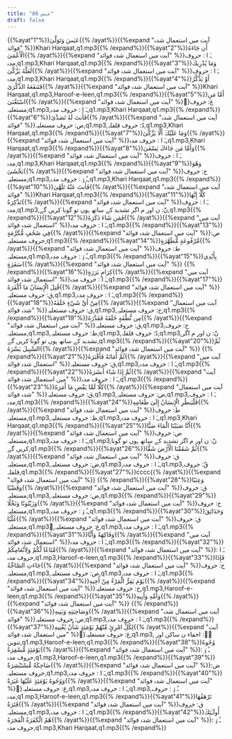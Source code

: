 ```yaml
---
title: "80 عبس"
draft: false
---
```

 {{%ayat"1"%}}عَبَسَ وَتَوَلَّىٰ{{% /ayat%}}{{%expand "آیت میں استعمال شدہ فوائد" %}}Khari Harqaat,q1.mp3{{% /expand%}}{{%ayat"2"%}}أَن جَاءَهُ الْأَعْمَىٰ{{% /ayat%}}{{%expand "آیت میں استعمال شدہ فوائد" %}}ـَ ا :  حروف مدہ,q1.mp3,Khari Harqaat,q1.mp3{{% /expand%}}{{%ayat"3"%}}وَمَا يُدْرِيكَ لَعَلَّهُ يَزَّكَّىٰ{{% /ayat%}}{{%expand "آیت میں استعمال شدہ فوائد" %}}ـَ ا :  حروف مدہ,q1.mp3,Khari Harqaat,q1.mp3{{% /expand%}}{{%ayat"4"%}}أَوْ يَذَّكَّرُ فَتَنفَعَهُ الذِّكْرَىٰ{{% /ayat%}}{{%expand "آیت میں استعمال شدہ فوائد" %}}Khari Harqaat,q1.mp3,Haroof-e-leen,q1.mp3{{% /expand%}}{{%ayat"5"%}}أَمَّا مَنِ اسْتَغْنَىٰ{{% /ayat%}}{{%expand "آیت میں استعمال شدہ فوائد" %}}ُغ: حروف مستعلیہ,q1.mp3,ـَ ا :  حروف مدہ,q1.mp3,Khari Harqaat,q1.mp3{{% /expand%}}{{%ayat"6"%}}فَأَنتَ لَهُ تَصَدَّىٰ{{% /ayat%}}{{%expand "آیت میں استعمال شدہ فوائد" %}}ص: حروف مستعلیہ,q1.mp3,دّ: حروف قلقلہ,q1.mp3,Khari Harqaat,q1.mp3{{% /expand%}}{{%ayat"7"%}}وَمَا عَلَيْكَ أَلَّا يَزَّكَّىٰ{{% /ayat%}}{{%expand "آیت میں استعمال شدہ فوائد" %}}ـَ ا :  حروف مدہ,q1.mp3,Khari Harqaat,q1.mp3{{% /expand%}}{{%ayat"8"%}}وَأَمَّا مَن جَاءَكَ يَسْعَىٰ{{% /ayat%}}{{%expand "آیت میں استعمال شدہ فوائد" %}}ـَ ا :  حروف مدہ,q1.mp3,Khari Harqaat,q1.mp3{{% /expand%}}{{%ayat"9"%}}وَهُوَ يَخْشَىٰ{{% /ayat%}}{{%expand "آیت میں استعمال شدہ فوائد" %}}خ: حروف مستعلیہ,q1.mp3,ـُ و٘ :  حروف مدہ,q1.mp3,Khari Harqaat,q1.mp3{{% /expand%}}{{%ayat"10"%}}فَأَنتَ عَنْهُ تَلَهَّىٰ{{% /ayat%}}{{%expand "آیت میں استعمال شدہ فوائد" %}}Khari Harqaat,q1.mp3{{% /expand%}}{{%ayat"11"%}}كَلَّا إِنَّهَا تَذْكِرَةٌ{{% /ayat%}}{{%expand "آیت میں استعمال شدہ فوائد" %}}ـَ ا :  حروف مدہ,q1.mp3,نّ: ن اور م اگر تشدید کے ساتھ ہوں تو گونا کریں گے,q1.mp3{{% /expand%}}{{%ayat"12"%}}فَمَن شَاءَ ذَكَرَهُ{{% /ayat%}}{{%expand "آیت میں استعمال شدہ فوائد" %}}ـَ ا :  حروف مدہ,q1.mp3{{% /expand%}}{{%ayat"13"%}}فِي صُحُفٍ مُّكَرَّمَةٍ{{% /ayat%}}{{%expand "آیت میں استعمال شدہ فوائد" %}}ص: حروف مستعلیہ,q1.mp3{{% /expand%}}{{%ayat"14"%}}مَّرْفُوعَةٍ مُّطَهَّرَةٍ{{% /ayat%}}{{%expand "آیت میں استعمال شدہ فوائد" %}}ط: حروف مستعلیہ,q1.mp3,ـُ و٘ :  حروف مدہ,q1.mp3{{% /expand%}}{{%ayat"15"%}}بِأَيْدِي سَفَرَةٍ{{% /ayat%}}{{%expand "آیت میں استعمال شدہ فوائد" %}} {{% /expand%}}{{%ayat"16"%}}كِرَامٍ بَرَرَةٍ{{% /ayat%}}{{%expand "آیت میں استعمال شدہ فوائد" %}}ـَ ا :  حروف مدہ,q1.mp3{{% /expand%}}{{%ayat"17"%}}قُتِلَ الْإِنسَانُ مَا أَكْفَرَهُ{{% /ayat%}}{{%expand "آیت میں استعمال شدہ فوائد" %}}ق: حروف مستعلیہ,q1.mp3,ـَ ا :  حروف مدہ,q1.mp3{{% /expand%}}{{%ayat"18"%}}مِنْ أَيِّ شَيْءٍ خَلَقَهُ{{% /ayat%}}{{%expand "آیت میں استعمال شدہ فوائد" %}}ق: حروف مستعلیہ,q1.mp3,خ: حروف مستعلیہ,q1.mp3{{% /expand%}}{{%ayat"19"%}}مِن نُّطْفَةٍ خَلَقَهُ فَقَدَّرَهُ{{% /ayat%}}{{%expand "آیت میں استعمال شدہ فوائد" %}}ق: حروف مستعلیہ,q1.mp3,خ: حروف مستعلیہ,q1.mp3,ط: حروف مستعلیہ,q1.mp3,دّ: حروف قلقلہ,q1.mp3,نّ: ن اور م اگر تشدید کے ساتھ ہوں تو گونا کریں گے,q1.mp3{{% /expand%}}{{%ayat"20"%}}ثُمَّ السَّبِيلَ يَسَّرَهُ{{% /ayat%}}{{%expand "آیت میں استعمال شدہ فوائد" %}} {{% /expand%}}{{%ayat"21"%}}ثُمَّ أَمَاتَهُ فَأَقْبَرَهُ{{% /ayat%}}{{%expand "آیت میں استعمال شدہ فوائد" %}}ق: حروف مستعلیہ,q1.mp3,ـَ ا :  حروف مدہ,q1.mp3{{% /expand%}}{{%ayat"22"%}}ثُمَّ إِذَا شَاءَ أَنشَرَهُ{{% /ayat%}}{{%expand "آیت میں استعمال شدہ فوائد" %}}ـَ ا :  حروف مدہ,q1.mp3{{% /expand%}}{{%ayat"23"%}}كَلَّا لَمَّا يَقْضِ مَا أَمَرَهُ{{% /ayat%}}{{%expand "آیت میں استعمال شدہ فوائد" %}}ق: حروف مستعلیہ,q1.mp3,ض: حروف مستعلیہ,q1.mp3,ـَ ا :  حروف مدہ,q1.mp3{{% /expand%}}{{%ayat"24"%}}فَلْيَنظُرِ الْإِنسَانُ إِلَىٰ طَعَامِهِ{{% /ayat%}}{{%expand "آیت میں استعمال شدہ فوائد" %}}ط: حروف مستعلیہ,q1.mp3,ظ: حروف مستعلیہ,q1.mp3,ـَ ا :  حروف مدہ,q1.mp3,Khari Harqaat,q1.mp3{{% /expand%}}{{%ayat"25"%}}أَنَّا صَبَبْنَا الْمَاءَ صَبًّا{{% /ayat%}}{{%expand "آیت میں استعمال شدہ فوائد" %}}ص: حروف مستعلیہ,q1.mp3,ـَ ا :  حروف مدہ,q1.mp3,نّ: ن اور م اگر تشدید کے ساتھ ہوں تو گونا کریں گے,q1.mp3{{% /expand%}}{{%ayat"26"%}}ثُمَّ شَقَقْنَا الْأَرْضَ شَقًّا{{% /ayat%}}{{%expand "آیت میں استعمال شدہ فوائد" %}}ق: حروف مستعلیہ,q1.mp3,ض: حروف مستعلیہ,q1.mp3,ـَ ا :  حروف مدہ,q1.mp3,قّ: حروف قلقلہ,q1.mp3{{% /expand%}}{{%ayat"27"%}}cccc{{% /ayat%}}{{%expand "آیت میں استعمال شدہ فوائد" %}} {{% /expand%}}{{%ayat"28"%}}وَعِنَبًا وَقَضْبًا{{% /ayat%}}{{%expand "آیت میں استعمال شدہ فوائد" %}}ق: حروف مستعلیہ,q1.mp3,ض: حروف مستعلیہ,q1.mp3{{% /expand%}}{{%ayat"29"%}}وَزَيْتُونًا وَنَخْلًا{{% /ayat%}}{{%expand "آیت میں استعمال شدہ فوائد" %}}خ: حروف مستعلیہ,q1.mp3,ـُ و٘ :  حروف مدہ,q1.mp3{{% /expand%}}{{%ayat"30"%}}وَحَدَائِقَ غُلْبًا{{% /ayat%}}{{%expand "آیت میں استعمال شدہ فوائد" %}}ق: حروف مستعلیہ,q1.mp3,ُغ: حروف مستعلیہ,q1.mp3,ـَ ا :  حروف مدہ,q1.mp3{{% /expand%}}{{%ayat"31"%}}وَفَاكِهَةً وَأَبًّا{{% /ayat%}}{{%expand "آیت میں استعمال شدہ فوائد" %}}ـَ ا :  حروف مدہ,q1.mp3{{% /expand%}}{{%ayat"32"%}}مَّتَاعًا لَّكُمْ وَلِأَنْعَامِكُمْ{{% /ayat%}}{{%expand "آیت میں استعمال شدہ فوائد" %}}ـَ ا :  حروف مدہ,q1.mp3,Haroof-e-leen,q1.mp3{{% /expand%}}{{%ayat"33"%}}فَإِذَا جَاءَتِ الصَّاخَّةُ{{% /ayat%}}{{%expand "آیت میں استعمال شدہ فوائد" %}}خ: حروف مستعلیہ,q1.mp3,ص: حروف مستعلیہ,q1.mp3,ـَ ا :  حروف مدہ,q1.mp3{{% /expand%}}{{%ayat"34"%}}يَوْمَ يَفِرُّ الْمَرْءُ مِنْ أَخِيهِ{{% /ayat%}}{{%expand "آیت میں استعمال شدہ فوائد" %}}خ: حروف مستعلیہ,q1.mp3,Haroof-e-leen,q1.mp3{{% /expand%}}{{%ayat"35"%}}وَأُمِّهِ وَأَبِيهِ{{% /ayat%}}{{%expand "آیت میں استعمال شدہ فوائد" %}} {{% /expand%}}{{%ayat"36"%}}وَصَاحِبَتِهِ وَبَنِيهِ{{% /ayat%}}{{%expand "آیت میں استعمال شدہ فوائد" %}}ص: حروف مستعلیہ,q1.mp3,ـَ ا :  حروف مدہ,q1.mp3{{% /expand%}}{{%ayat"37"%}}لِكُلِّ امْرِئٍ مِّنْهُمْ يَوْمَئِذٍ شَأْنٌ يُغْنِيهِ{{% /ayat%}}{{%expand "آیت میں استعمال شدہ فوائد" %}}ُغ: حروف مستعلیہ,q1.mp3, ن٘:  اخفاء ن ساکن اور تنوین,q1.mp3,Haroof-e-leen,q1.mp3{{% /expand%}}{{%ayat"38"%}}وُجُوهٌ يَوْمَئِذٍ مُّسْفِرَةٌ{{% /ayat%}}{{%expand "آیت میں استعمال شدہ فوائد" %}}ـُ و٘ :  حروف مدہ,q1.mp3,Haroof-e-leen,q1.mp3{{% /expand%}}{{%ayat"39"%}}ضَاحِكَةٌ مُّسْتَبْشِرَةٌ{{% /ayat%}}{{%expand "آیت میں استعمال شدہ فوائد" %}}ض: حروف مستعلیہ,q1.mp3,ـَ ا :  حروف مدہ,q1.mp3{{% /expand%}}{{%ayat"40"%}}وَوُجُوهٌ يَوْمَئِذٍ عَلَيْهَا غَبَرَةٌ{{% /ayat%}}{{%expand "آیت میں استعمال شدہ فوائد" %}}ُغ: حروف مستعلیہ,q1.mp3,ـَ ا :  حروف مدہ,q1.mp3,ـُ و٘ :  حروف مدہ,q1.mp3,Haroof-e-leen,q1.mp3{{% /expand%}}{{%ayat"41"%}}تَرْهَقُهَا قَتَرَةٌ{{% /ayat%}}{{%expand "آیت میں استعمال شدہ فوائد" %}}ق: حروف مستعلیہ,q1.mp3,ـَ ا :  حروف مدہ,q1.mp3{{% /expand%}}{{%ayat"42"%}}أُولَـٰئِكَ هُمُ الْكَفَرَةُ الْفَجَرَةُ{{% /ayat%}}{{%expand "آیت میں استعمال شدہ فوائد" %}}ـُ و٘ :  حروف مدہ,q1.mp3,Khari Harqaat,q1.mp3{{% /expand%}}